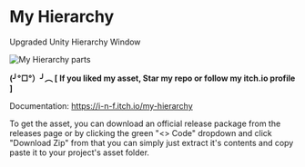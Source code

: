 # My Hierarchy
Upgraded Unity Hierarchy Window
 
![My Hierarchy parts](https://github.com/INFGameDev/My-Hierarchy/assets/61481229/bae26d28-3d72-48a3-8498-635cfc154fee)

**(╯°□°）╯︵ [ If you liked my asset, Star my repo or follow my itch.io profile ]**

Documentation: https://i-n-f.itch.io/my-hierarchy

To get the asset, you can download an official release package from the releases page or by clicking the green "<> Code" dropdown and click "Download Zip"
from that you can simply just extract it's contents and copy paste it to your project's asset folder.
